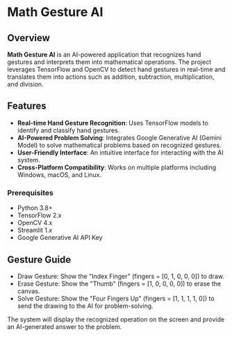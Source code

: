 # Math Gesture AI

## Overview

**Math Gesture AI** is an AI-powered application that recognizes hand gestures and interprets them into mathematical operations. The project leverages TensorFlow and OpenCV to detect hand gestures in real-time and translates them into actions such as addition, subtraction, multiplication, and division.

## Features

- **Real-time Hand Gesture Recognition**: Uses TensorFlow models to identify and classify hand gestures.
- **AI-Powered Problem Solving**: Integrates Google Generative AI (Gemini Model) to solve mathematical problems based on recognized gestures.
- **User-Friendly Interface**: An intuitive interface for interacting with the AI system.
- **Cross-Platform Compatibility**: Works on multiple platforms including Windows, macOS, and Linux.

### Prerequisites

- Python 3.8+
- TensorFlow 2.x
- OpenCV 4.x
- Streamlit 1.x
- Google Generative AI API Key

## Gesture Guide
- Draw Gesture: Show the "Index Finger" (fingers = [0, 1, 0, 0, 0]) to draw.
- Erase Gesture: Show the "Thumb" (fingers = [1, 0, 0, 0, 0]) to erase the canvas.
- Solve Gesture: Show the "Four Fingers Up" (fingers = [1, 1, 1, 1, 0]) to send the drawing to the AI for problem-solving.

The system will display the recognized operation on the screen and provide an AI-generated answer to the problem.
